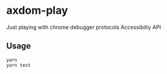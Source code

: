 # axdom-play

Just playing with chrome debugger protocols Accessibilty API

## Usage

```
yarn
yarn test
```
